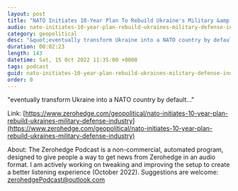 ```yaml
---
layout: post
title: "NATO Initiates 10-Year Plan To Rebuild Ukraine's Military &amp; Defense Industry"
audio: nato-initiates-10-year-plan-rebuild-ukraines-military-defense-industry-0
category: geopolitical
desc: "&quot;eventually transform Ukraine into a NATO country by default...&quot;"
duration: 00:02:23
length: 143
datetime: Sat, 15 Oct 2022 11:35:00 +0000
tags: podcast
guid: nato-initiates-10-year-plan-rebuild-ukraines-military-defense-industry-0
order: 0
---
```

&quot;eventually transform Ukraine into a NATO country by default...&quot;

Link: [https://www.zerohedge.com/geopolitical/nato-initiates-10-year-plan-rebuild-ukraines-military-defense-industry](https://www.zerohedge.com/geopolitical/nato-initiates-10-year-plan-rebuild-ukraines-military-defense-industry)

About: The Zerohedge Podcast is a non-commercial, automated program, designed to give people a way to get news from Zerohedge in an audio format.  I am actively working on tweaking and improving the setup to create a better listening experience (October 2022).  Suggestions are welcome: [zerohedgePodcast@outlook.com](mailto:zerohedgePodcast@outlook.com)